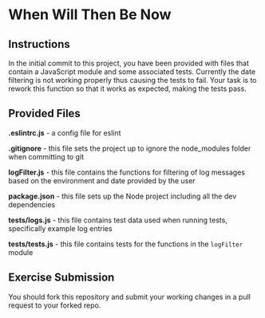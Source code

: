 # When Will Then Be Now

## Instructions

In the initial commit to this project, you have been provided with files that contain a JavaScript module and some associated tests. Currently the date filtering is not working properly thus causing the tests to fail. Your task is to rework this function so that it works as expected, making the tests pass.

## Provided Files

**.eslintrc.js** - a config file for eslint

**.gitignore** - this file sets the project up to ignore the node_modules folder when committing to git

**logFilter.js** - this file contains the functions for filtering of log messages based on the environment and date provided by the user

**package.json** - this file sets up the Node project including all the dev dependencies

**tests/logs.js** - this file contains test data used when running tests, specifically example log entries

**tests/tests.js** - this file contains tests for the functions in the `logFilter` module

## Exercise Submission

You should fork this repository and submit your working changes in a pull request to your forked repo.
